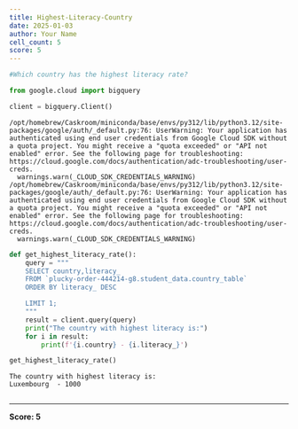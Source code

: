 ```yaml
---
title: Highest-Literacy-Country
date: 2025-01-03
author: Your Name
cell_count: 5
score: 5
---
```


```python
#Which country has the highest literacy rate?
```


```python
from google.cloud import bigquery
```


```python
client = bigquery.Client()
```

    /opt/homebrew/Caskroom/miniconda/base/envs/py312/lib/python3.12/site-packages/google/auth/_default.py:76: UserWarning: Your application has authenticated using end user credentials from Google Cloud SDK without a quota project. You might receive a "quota exceeded" or "API not enabled" error. See the following page for troubleshooting: https://cloud.google.com/docs/authentication/adc-troubleshooting/user-creds. 
      warnings.warn(_CLOUD_SDK_CREDENTIALS_WARNING)
    /opt/homebrew/Caskroom/miniconda/base/envs/py312/lib/python3.12/site-packages/google/auth/_default.py:76: UserWarning: Your application has authenticated using end user credentials from Google Cloud SDK without a quota project. You might receive a "quota exceeded" or "API not enabled" error. See the following page for troubleshooting: https://cloud.google.com/docs/authentication/adc-troubleshooting/user-creds. 
      warnings.warn(_CLOUD_SDK_CREDENTIALS_WARNING)



```python
def get_highest_literacy_rate():
    query = """
    SELECT country,literacy_ 
    FROM `plucky-order-444214-g8.student_data.country_table`
    ORDER BY literacy_ DESC

    LIMIT 1;
    """
    result = client.query(query)
    print("The country with highest literacy is:")
    for i in result:
        print(f'{i.country} - {i.literacy_}')

get_highest_literacy_rate()
```

    The country with highest literacy is:
    Luxembourg  - 1000



```python

```


---
**Score: 5**
